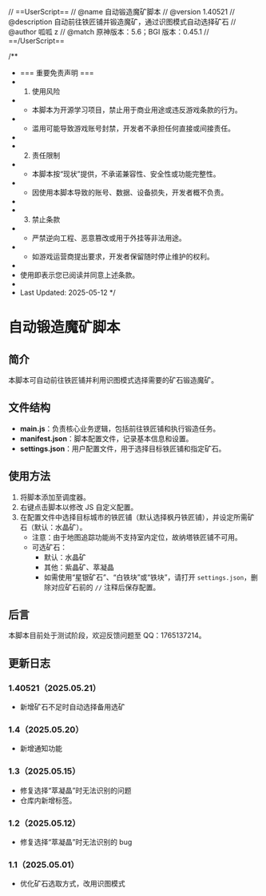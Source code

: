 // ==UserScript==
// @name 自动锻造魔矿脚本
// @version 1.40521
// @description 自动前往铁匠铺并锻造魔矿，通过识图模式自动选择矿石
// @author 呱呱 z
// @match 原神版本：5.6；BGI 版本：0.45.1
// ==/UserScript==

/\*\*

-   === 重要免责声明 ===
-   1. 使用风险
-   -   本脚本为开源学习项目，禁止用于商业用途或违反游戏条款的行为。
-   -   滥用可能导致游戏账号封禁，开发者不承担任何直接或间接责任。
-
-   2. 责任限制
-   -   本脚本按“现状”提供，不承诺兼容性、安全性或功能完整性。
-   -   因使用本脚本导致的账号、数据、设备损失，开发者概不负责。
-
-   3. 禁止条款
-   -   严禁逆向工程、恶意篡改或用于外挂等非法用途。
-   -   如游戏运营商提出要求，开发者保留随时停止维护的权利。
-
-   使用即表示您已阅读并同意上述条款。
-
-   Last Updated: 2025-05-12
    \*/

# 自动锻造魔矿脚本

## 简介

本脚本可自动前往铁匠铺并利用识图模式选择需要的矿石锻造魔矿。

## 文件结构

-   **main.js**：负责核心业务逻辑，包括前往铁匠铺和执行锻造任务。
-   **manifest.json**：脚本配置文件，记录基本信息和设置。
-   **settings.json**：用户配置文件，用于选择目标铁匠铺和指定矿石。

## 使用方法

1. 将脚本添加至调度器。
2. 右键点击脚本以修改 JS 自定义配置。
3. 在配置文件中选择目标城市的铁匠铺（默认选择枫丹铁匠铺），并设定所需矿石（默认：水晶矿）。
    - 注意：由于地图追踪功能尚不支持室内定位，故纳塔铁匠铺不可用。
    - 可选矿石：
        - 默认：水晶矿
        - 其他：紫晶矿、萃凝晶
        - 如需使用“星银矿石”、“白铁块”或“铁块”，请打开 `settings.json`，删除对应矿石前的 `//` 注释后保存配置。

## 后言

本脚本目前处于测试阶段，欢迎反馈问题至 QQ：1765137214。

## 更新日志

### 1.40521（2025.05.21）

-   新增矿石不足时自动选择备用选矿

### 1.4（2025.05.20）

-   新增通知功能

### 1.3（2025.05.15）

-   修复选择“萃凝晶”时无法识别的问题
-   仓库内新增标签。

### 1.2（2025.05.12）

-   修复选择“萃凝晶”时无法识别的 bug

### 1.1（2025.05.01）

-   优化矿石选取方式，改用识图模式
